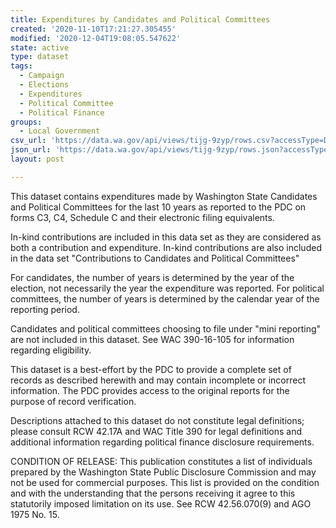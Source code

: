```yaml
---
title: Expenditures by Candidates and Political Committees
created: '2020-11-10T17:21:27.305455'
modified: '2020-12-04T19:08:05.547622'
state: active
type: dataset
tags:
  - Campaign
  - Elections
  - Expenditures
  - Political Committee
  - Political Finance
groups:
  - Local Government
csv_url: 'https://data.wa.gov/api/views/tijg-9zyp/rows.csv?accessType=DOWNLOAD'
json_url: 'https://data.wa.gov/api/views/tijg-9zyp/rows.json?accessType=DOWNLOAD'
layout: post

---
```

This dataset contains expenditures made by Washington State Candidates and Political Committees for the last 10 years as reported to the PDC on forms C3, C4, Schedule C and their electronic filing equivalents.

In-kind contributions are included in this data set as they are considered as both a contribution and expenditure. In-kind contributions are also included in the data set "Contributions to Candidates and Political Committees"

For candidates, the number of years is determined by the year of the election, not necessarily the year the expenditure was reported. For political committees, the number of years is determined by the calendar year of the reporting period.

Candidates and political committees choosing to file under "mini reporting" are not included in this dataset. See WAC 390-16-105 for information regarding eligibility.

This dataset is a best-effort by the PDC to provide a complete set of records as described herewith and may contain incomplete or incorrect information. The PDC provides access to the original reports for the purpose of record verification.

Descriptions attached to this dataset do not constitute legal definitions; please consult RCW 42.17A and WAC Title 390 for legal definitions and additional information regarding political finance disclosure requirements.

CONDITION OF RELEASE: This publication constitutes a list of individuals prepared by the Washington State Public Disclosure Commission and may not be used for commercial purposes. This list is provided on the condition and with the understanding that the persons receiving it agree to this statutorily imposed limitation on its use. See
RCW 42.56.070(9) and AGO 1975 No. 15.
